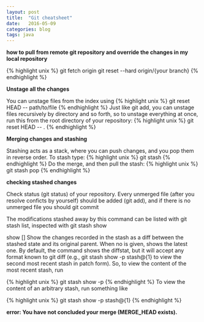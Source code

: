 ```yaml
---
layout: post
title:  "Git cheatsheet"
date:   2016-05-09
categories: blog
tags: java
---
```


**how to pull from remote git repository and override the changes in my local repository**

{% highlight unix %}
git fetch origin
git reset --hard origin/{your branch}
{% endhighlight %}

**Unstage all the changes**

You can unstage files from the index using
{% highlight unix %}
git reset HEAD -- path/to/file
{% endhighlight %}
Just like git add, you can unstage files recursively by directory and so forth, so to unstage everything at once, run this from the root directory of your repository:
{% highlight unix %}
git reset HEAD -- .
{% endhighlight %}

**Merging changes and stashing**

Stashing acts as a stack, where you can push changes, and you pop them in reverse order.
To stash type:
{% highlight unix %}
git stash
{% endhighlight %}
Do the merge, and then pull the stash:
{% highlight unix %}
git stash pop
{% endhighlight %}

**checking stashed changes**

Check status (git status) of your repository. Every unmerged file (after you resolve conficts by yourself) should be added (git add), and if there is no unmerged file you should git commit

The modifications stashed away by this command can be listed with git stash list, inspected with git stash show

show [<stash>]
       Show the changes recorded in the stash as a diff between the stashed state and
       its original parent. When no <stash> is given, shows the latest one. By default,
       the command shows the diffstat, but it will accept any format known to git diff
       (e.g., git stash show -p stash@{1} to view the second most recent stash in patch
       form).
So, to view the content of the most recent stash, run

{% highlight unix %}
git stash show -p
{% endhighlight %}
To view the content of an arbitrary stash, run something like

{% highlight unix %}
git stash show -p stash@{1}
{% endhighlight %}

**error: You have not concluded your merge (MERGE_HEAD exists).**
